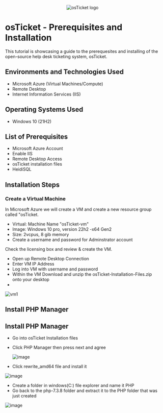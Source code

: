 <p align="center">
<img src="https://i.imgur.com/Clzj7Xs.png" alt="osTicket logo"/>
</p>

<h1>osTicket - Prerequisites and Installation</h1>
This tutorial is showcasing a guide to the prerequesites and installing of the open-source help desk ticketing system, osTicket.<br />

<h2>Environments and Technologies Used</h2>

- Microsoft Azure (Virtual Machines/Compute)
- Remote Desktop
- Internet Information Services (IIS)

<h2>Operating Systems Used </h2>

- Windows 10</b> (21H2)

<h2>List of Prerequisites</h2>

- Microsoft Azure Account
- Enable IIS
- Remote Desktop Access
- osTicket installation files
- HeidiSQL

<h2>Installation Steps</h2>
<h3>Create a Virtual Machine</h3>
In Microsoft Azure we will create a VM and create a new resource group called "osTicket.

- Virtual: Machine Name "osTicket-vm"
- Image: Windows 10 pro, version 22h2 -x64 Gen2
- Size: 2vcpus, 8 gib memory
- Create a username and password for Adminstrator account


Check the licensing box and review & create the VM.

- Open up Remote Desktop Connection
- Enter VM IP Address
- Log into VM with username and password
- Within the VM Download and unzip the osTicket-Installation-Files.zip onto your desktop
- 


![vm1](https://github.com/user-attachments/assets/d80efa40-8a41-474e-ae53-1382f6425442)

<h2>Install PHP Manager</h2>








<h2>Install PHP Manager</h2>

- Go into osTicket Installation files
- Click PHP Manager then press next and agree

  ![image](https://github.com/user-attachments/assets/52184a52-97c4-4959-8b12-c6536d554b32)

- Click rewrite_amd64 file and install it

![image](https://github.com/user-attachments/assets/501119c8-cd2f-4915-a55a-c3dc7a2a3051)

- Create a folder in windows(C:) file explorer and name it PHP
- Go back to the php-7.3.8 folder and extract it to the PHP folder that was just created

![image](https://github.com/user-attachments/assets/58b9e00b-c6a2-4ae6-956d-4c9202324355)



